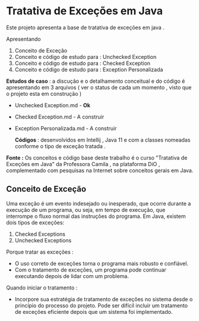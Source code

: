 # Tratativa de Exceções em Java



Este projeto apresenta a base de tratativa de exceções em java .

Apresentando 

1. Conceito de Exceção 
2.  Conceito e código de estudo para : Unchecked Exception
3. Conceito e código de estudo para : Checked Exception
4. Conceito e código de estudo para : Exception Personalizada 



**Estudos de caso** : a discução e o detalhamento conceitual e do código é apresentando em 3 arquivos ( ver o  status de cada um momento , visto que o projeto esta em construção )

- Unchecked Exception.md - **Ok**

- Checked Exception.md - A construir 

- Exception Personalizada.md  - A construir 

  

  **Códigos** :  desenvolvidos em  Intellij , Java 11 e com a classes nomeadas conforme o tipo de exceção tratada .

**Fonte :** Os conceitos e código base deste trabalho é o curso "Tratativa de Exceções em Java" da Professora Camila , na plataforma DiO , complementado com pesquisas na Internet sobre conceitos gerais em Java. 



## Conceito de Exceção 

Uma exceção é um evento indesejado ou inesperado, que ocorre durante a execução de um programa, ou seja, em tempo de execução, que interrompe o fluxo normal das instruções do programa. Em Java, existem dois tipos de exceções:

1. Checked Exceptions
2. Unchecked Exceptions

Porque tratar as exceções : 

- O uso correto de exceções torna o programa mais robusto e confiável.
- Com o tratamento de exceções, um programa pode continuar executando depois de lidar com um problema.

Quando iniciar o tratamento :  

- Incorpore sua estratégia de tratamento de exceções no sistema desde o princípio do processo do projeto. Pode ser difícil incluir um tratamento de exceções eficiente depois que um sistema foi implementado.


